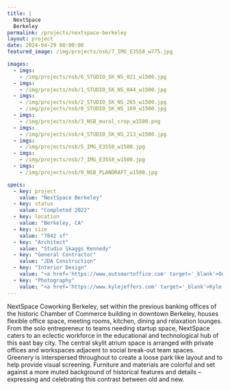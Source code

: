```yaml
---
title: |
  NextSpace
  Berkeley
permalink: /projects/nextspace-berkeley
layout: project
date: 2024-04-29 00:00:00
featured_image: /img/projects/nsb/7_IMG_E3558_w775.jpg

images:
  - imgs: 
    - /img/projects/nsb/6_STUDIO_SK_NS_021_w1500.jpg
  - imgs: 
    - /img/projects/nsb/1_STUDIO_SK_NS_044_w1500.jpg
  - imgs: 
    - /img/projects/nsb/2_STUDIO_SK_NS_265_w1500.jpg
    - /img/projects/nsb/8_STUDIO_SK_NS_169_w1500.jpg
  - imgs: 
    - /img/projects/nsb/3_NSB_mural_crop_w1500.png
  - imgs: 
    - /img/projects/nsb/4_STUDIO_SK_NS_213_w1500.jpg
  - imgs: 
    - /img/projects/nsb/5_IMG_E3550_w1500.jpg
  - imgs: 
    - /img/projects/nsb/7_IMG_E3558_w1500.jpg
  - imgs: 
    - /img/projects/nsb/9_NSB_PLANDRAFT_w1500.jpg

specs:
  - key: project
    value: "NextSpace Berkeley"
  - key: status
    value: "Completed 2022"
  - key: location
    value: "Berkeley, CA"
  - key: size
    value: "7842 sf"
  - key: "Architect"
    value: "Studio Skaggs Kennedy"
  - key: "General Contractor"
    value: "JDA Construction"
  - key: "Interior Design"
    value: "<a href='https://www.outsmartoffice.com' target='_blank'>Outsmart Office – Dawn Ackerman</a>"
  - key: "Photography"
    value: "<a href='https://www.kylejeffers.com' target='_blank'>Kyle Jeffers Photography</a>"
---
```


NextSpace Coworking Berkeley, set within the previous banking offices of the historic Chamber of Commerce building in downtown Berkeley, houses flexible office space, meeting rooms, kitchen, dining and relaxation lounges. From the solo entrepreneur to teams needing startup space, NextSpace caters to an eclectic workforce in the educational and technological hub of this east bay city. The central skylit atrium space is arranged with private offices and workspaces adjacent to social break-out team spaces. Greenery is interspersed throughout to create a loose park like layout and to help provide visual screening. Furniture and materials are colorful and set against a more muted background of historical features and details – expressing and celebrating this contrast between old and new.